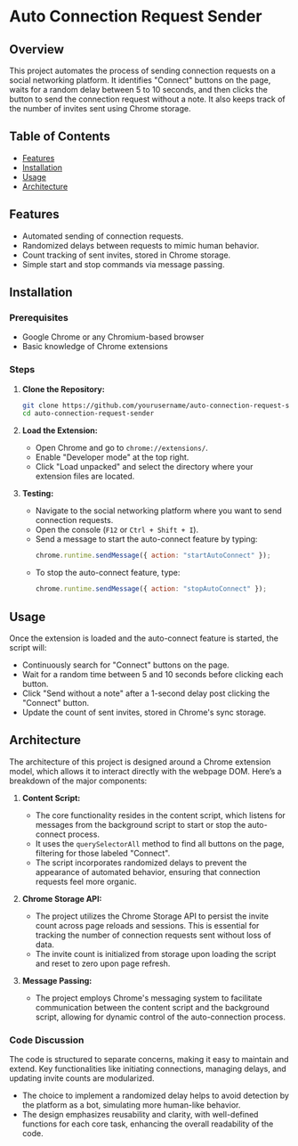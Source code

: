 
# Auto Connection Request Sender

## Overview
This project automates the process of sending connection requests on a social networking platform. It identifies "Connect" buttons on the page, waits for a random delay between 5 to 10 seconds, and then clicks the button to send the connection request without a note. It also keeps track of the number of invites sent using Chrome storage.

## Table of Contents
- [Features](#features)
- [Installation](#installation)
- [Usage](#usage)
- [Architecture](#architecture)

## Features
- Automated sending of connection requests.
- Randomized delays between requests to mimic human behavior.
- Count tracking of sent invites, stored in Chrome storage.
- Simple start and stop commands via message passing.

## Installation

### Prerequisites
- Google Chrome or any Chromium-based browser
- Basic knowledge of Chrome extensions

### Steps
1. **Clone the Repository:**
   ```bash
   git clone https://github.com/yourusername/auto-connection-request-sender.git
   cd auto-connection-request-sender
   ```

2. **Load the Extension:**
   - Open Chrome and go to `chrome://extensions/`.
   - Enable "Developer mode" at the top right.
   - Click "Load unpacked" and select the directory where your extension files are located.

3. **Testing:**
   - Navigate to the social networking platform where you want to send connection requests.
   - Open the console (`F12` or `Ctrl + Shift + I`).
   - Send a message to start the auto-connect feature by typing:
     ```javascript
     chrome.runtime.sendMessage({ action: "startAutoConnect" });
     ```
   - To stop the auto-connect feature, type:
     ```javascript
     chrome.runtime.sendMessage({ action: "stopAutoConnect" });
     ```

## Usage
Once the extension is loaded and the auto-connect feature is started, the script will:
- Continuously search for "Connect" buttons on the page.
- Wait for a random time between 5 and 10 seconds before clicking each button.
- Click "Send without a note" after a 1-second delay post clicking the "Connect" button.
- Update the count of sent invites, stored in Chrome's sync storage.

## Architecture

The architecture of this project is designed around a Chrome extension model, which allows it to interact directly with the webpage DOM. Here’s a breakdown of the major components:

1. **Content Script:**
   - The core functionality resides in the content script, which listens for messages from the background script to start or stop the auto-connect process.
   - It uses the `querySelectorAll` method to find all buttons on the page, filtering for those labeled "Connect".
   - The script incorporates randomized delays to prevent the appearance of automated behavior, ensuring that connection requests feel more organic.

2. **Chrome Storage API:**
   - The project utilizes the Chrome Storage API to persist the invite count across page reloads and sessions. This is essential for tracking the number of connection requests sent without loss of data.
   - The invite count is initialized from storage upon loading the script and reset to zero upon page refresh.

3. **Message Passing:**
   - The project employs Chrome's messaging system to facilitate communication between the content script and the background script, allowing for dynamic control of the auto-connection process.

### Code Discussion
The code is structured to separate concerns, making it easy to maintain and extend. Key functionalities like initiating connections, managing delays, and updating invite counts are modularized. 

- The choice to implement a randomized delay helps to avoid detection by the platform as a bot, simulating more human-like behavior. 
- The design emphasizes reusability and clarity, with well-defined functions for each core task, enhancing the overall readability of the code.
